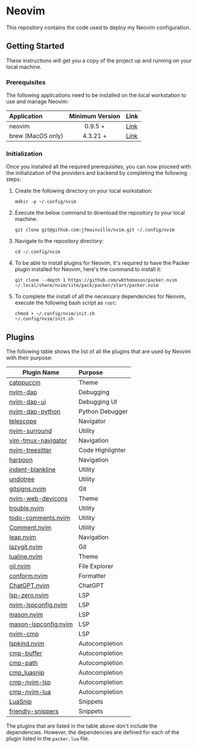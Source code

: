 # Neovim

This repository contains the code used to deploy my Neovim configuration.

## Getting Started

These instructions will get you a copy of the project up and running on your local machine.

### Prerequisites

The following applications need to be installed on the local workstation to use and manage Neovim:

| Application       | Minimum Version | Link                                                            |
| :---------------- | :-------------: | :-------------------------------------------------------------- |
| neovim            |     0.9.5 +     | [Link](https://github.com/neovim/neovim/blob/master/INSTALL.md) |
| brew (MacOS only) |    4.3.21 +     | [Link](https://brew.sh/)                                        |

### Initialization

Once you installed all the required prerequisites, you can now proceed with the initialization of the providers and
backend by completing the following steps:

1. Create the following directory on your local workstation:

   `mdkir -p ~/.config/nvim`

2. Execute the below command to download the repository to your local machine:

   `git clone git@github.com:jfmainville/nvim.git ~/.config/nvim`

3. Navigate to the repository directory:

   `cd ~/.config/nvim`

4. To be able to install plugins for Neovim, it's required to have the Packer plugin installed for Neovim, here's the command to install it:

   `git clone --depth 1 https://github.com/wbthomason/packer.nvim ~/.local/share/nvim/site/pack/packer/start/packer.nvim`

5. To complete the install of all the necessary dependencies for Neovim, execute the following bash script as `root`:

   ```
   chmod + ~/.config/nvim/init.sh
   ~/.config/nvim/init.sh
   ```

## Plugins

The following table shows the list of all the plugins that are used by Neovim with their purpose:

| Plugin Name                                                                  | Purpose          |
| ---------------------------------------------------------------------------- | :--------------- |
| [catppuccin](https://github.com/catppuccin/nvim)                             | Theme            |
| [nvim-dap](https://github.com/mfussenegger/nvim-dap)                         | Debugging        |
| [nvim-dap-ui](https://github.com/rcarriga/nvim-dap-ui)                       | Debugging UI     |
| [nvim-dap-python](https://github.com/mfussenegger/nvim-dap-python)           | Python Debugger  |
| [telescope](https://github.com/nvim-telescope/telescope.nvim)                | Navigator        |
| [nvim-surround](https://github.com/kylechui/nvim-surround)                   | Utility          |
| [vim-tmux-navigator](https://github.com/christoomey/vim-tmux-navigator)      | Navigation       |
| [nvim-treesitter](https://github.com/nvim-treesitter/nvim-treesitter)        | Code Highlighter |
| [harpoon](https://github.com/theprimeagen/harpoon)                           | Navigation       |
| [indent-blankline](https://github.com/lukas-reineke/indent-blankline.nvim)   | Utility          |
| [undotree](https://github.com/mbbill/undotree)                               | Utility          |
| [gitsigns.nvim](https://github.com/lewis6991/gitsigns.nvim)                  | Git              |
| [nvim-web-devicons](https://github.com/nvim-tree/nvim-web-devicons)          | Theme            |
| [trouble.nvim](https://github.com/folke/trouble.nvim)                        | Utility          |
| [todo-comments.nvim](https://github.com/folke/todo-comments.nvim)            | Utility          |
| [Comment.nvim](https://github.com/numToStr/Comment.nvim)                     | Utility          |
| [leap.nvim](https://github.com/ggandor/leap.nvim)                            | Navigation       |
| [lazygit.nvim](https://github.com/kdheepak/lazygit.nvim)                     | Git              |
| [lualine.nvim](https://github.com/nvim-lualine/lualine.nvim)                 | Theme            |
| [oil.nvim](https://github.com/stevearc/oil.nvim)                             | File Explorer    |
| [conform.nvim](https://github.com/stevearc/conform.nvim)                     | Formatter        |
| [ChatGPT.nvim](https://github.com/jackMort/ChatGPT.nvim)                     | ChatGPT          |
| [lsp-zero.nvim](https://github.com/VonHeikemen/lsp-zero.nvim)                | LSP              |
| [nvim-lspconfig.nvim](https://github.com/neovim/nvim-lspconfig)              | LSP              |
| [mason.nvim](https://github.com/williamboman/mason.nvim)                     | LSP              |
| [mason-lspconfig.nvim](https://github.com/williamboman/mason-lspconfig.nvim) | LSP              |
| [nvim-cmp](https://github.com/hrsh7th/nvim-cmp)                              | LSP              |
| [lspkind.nvim](https://github.com/onsails/lspkind.nvim)                      | Autocompletion   |
| [cmp-buffer](https://github.com/hrsh7th/cmp-buffer)                          | Autocompletion   |
| [cmp-path](https://github.com/hrsh7th/cmp-path)                              | Autocompletion   |
| [cmp_luasnip](https://github.com/saadparwaiz1/cmp_luasnip)                   | Autocompletion   |
| [cmp-nvim-lsp](https://github.com/hrsh7th/cmp-nvim-lsp)                      | Autocompletion   |
| [cmp-nvim-lua](https://github.com/hrsh7th/cmp-nvim-lua)                      | Autocompletion   |
| [LuaSnip](https://github.com/L3MON4D3/LuaSnip)                               | Snippets         |
| [friendly-snippers](https://github.com/rafamadriz/friendly-snippets)         | Snippets         |

The plugins that are listed in the table above don't include the dependencies. However, the dependencies are defined for each of the plugin listed in the `packer.lua` file.
